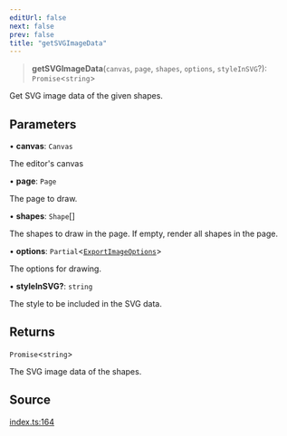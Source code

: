 ```yaml
---
editUrl: false
next: false
prev: false
title: "getSVGImageData"
---
```


> **getSVGImageData**(`canvas`, `page`, `shapes`, `options`, `styleInSVG`?): `Promise`\<`string`\>

Get SVG image data of the given shapes.

## Parameters

• **canvas**: `Canvas`

The editor's canvas

• **page**: `Page`

The page to draw.

• **shapes**: `Shape`[]

The shapes to draw in the page. If empty, render all shapes in the page.

• **options**: `Partial`\<[`ExportImageOptions`](/api-export/type-aliases/exportimageoptions/)\>

The options for drawing.

• **styleInSVG?**: `string`

The style to be included in the SVG data.

## Returns

`Promise`\<`string`\>

The SVG image data of the shapes.

## Source

[index.ts:164](https://github.com/dgmjs/dgmjs/blob/main/packages/export/src/index.ts#L164)
